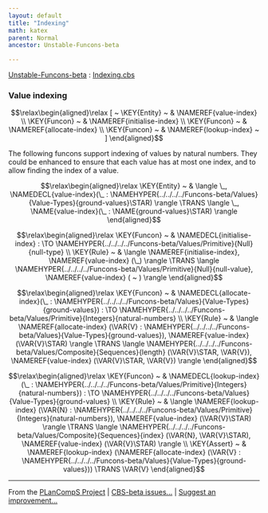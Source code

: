 ```yaml
---
layout: default
title: "Indexing"
math: katex
parent: Normal
ancestor: Unstable-Funcons-beta

---
```


[Unstable-Funcons-beta] : [Indexing.cbs]

### Value indexing
               


$$\relax\begin{aligned}\relax
  [ ~ 
  \KEY{Entity} ~ & \NAMEREF{value-index} \\
  \KEY{Funcon} ~ & \NAMEREF{initialise-index} \\
  \KEY{Funcon} ~ & \NAMEREF{allocate-index} \\
  \KEY{Funcon} ~ & \NAMEREF{lookup-index}
  ~ ]
\end{aligned}$$


The following funcons support indexing of values by natural numbers.
They could be enhanced to ensure that each value has at most one index,
and to allow finding the index of a value.


$$\relax\begin{aligned}\relax
  \KEY{Entity} ~ 
  & \langle \_, \NAMEDECL{value-index}(\_ : \NAMEHYPER{../../../../Funcons-beta/Values}{Value-Types}{ground-values}\STAR) \rangle \TRANS  \langle \_, \NAME{value-index}(\_ : \NAME{ground-values}\STAR) \rangle
\end{aligned}$$

$$\relax\begin{aligned}\relax
  \KEY{Funcon} ~ 
  & \NAMEDECL{initialise-index} :  \TO \NAMEHYPER{../../../../Funcons-beta/Values/Primitive}{Null}{null-type}
\\
  \KEY{Rule} ~ 
    &  \langle \NAMEREF{initialise-index}, \NAMEREF{value-index} (\_) \rangle \TRANS \langle \NAMEHYPER{../../../../Funcons-beta/Values/Primitive}{Null}{null-value}, \NAMEREF{value-index} ( ~ ) \rangle
\end{aligned}$$

$$\relax\begin{aligned}\relax
  \KEY{Funcon} ~ 
  & \NAMEDECL{allocate-index}(\_ : \NAMEHYPER{../../../../Funcons-beta/Values}{Value-Types}{ground-values}) :  \TO \NAMEHYPER{../../../../Funcons-beta/Values/Primitive}{Integers}{natural-numbers}
\\
  \KEY{Rule} ~ 
    &  \langle \NAMEREF{allocate-index}
                            (\VAR{V} : \NAMEHYPER{../../../../Funcons-beta/Values}{Value-Types}{ground-values}), \NAMEREF{value-index} (\VAR{V}\STAR) \rangle \TRANS \langle \NAMEHYPER{../../../../Funcons-beta/Values/Composite}{Sequences}{length}
                                                                       (\VAR{V}\STAR,   
                                                                        \VAR{V}), \NAMEREF{value-index} (\VAR{V}\STAR,  
                                                                                                   \VAR{V}) \rangle
\end{aligned}$$

$$\relax\begin{aligned}\relax
  \KEY{Funcon} ~ 
  & \NAMEDECL{lookup-index}(\_ : \NAMEHYPER{../../../../Funcons-beta/Values/Primitive}{Integers}{natural-numbers}) :  \TO \NAMEHYPER{../../../../Funcons-beta/Values}{Value-Types}{ground-values}
\\
  \KEY{Rule} ~ 
    &  \langle \NAMEREF{lookup-index}
                            (\VAR{N} : \NAMEHYPER{../../../../Funcons-beta/Values/Primitive}{Integers}{natural-numbers}), \NAMEREF{value-index} (\VAR{V}\STAR) \rangle \TRANS \langle \NAMEHYPER{../../../../Funcons-beta/Values/Composite}{Sequences}{index}
                                                                       (\VAR{N},   
                                                                        \VAR{V}\STAR), \NAMEREF{value-index} (\VAR{V}\STAR) \rangle
\\
  \KEY{Assert} ~ 
  &  \NAMEREF{lookup-index}
                  (\NAMEREF{allocate-index}
                     (\VAR{V} : \NAMEHYPER{../../../../Funcons-beta/Values}{Value-Types}{ground-values})) \TRANS \VAR{V}
\end{aligned}$$



[Funcons-beta]: /CBS-beta/math/Funcons-beta
  "FUNCONS-BETA"
[Unstable-Funcons-beta]: /CBS-beta/math/Unstable-Funcons-beta
  "UNSTABLE-FUNCONS-BETA"
[Languages-beta]: /CBS-beta/math/Languages-beta
  "LANGUAGES-BETA"
[Unstable-Languages-beta]: /CBS-beta/math/Unstable-Languages-beta
  "UNSTABLE-LANGUAGES-BETA"
[CBS-beta]: /CBS-beta 
  "CBS-BETA"


____

From the [PLanCompS Project] | [CBS-beta issues...] | [Suggest an improvement...]

[Indexing.cbs]: /CBS-beta/Unstable-Funcons-beta/Computations/Normal/Indexing/Indexing.cbs
  "CBS SOURCE FILE"
[PLanCompS Project]: https://plancomps.github.io
  "PROGRAMMING LANGUAGE COMPONENTS AND SPECIFICATIONS PROJECT HOME PAGE"
[CBS-beta issues...]: https://github.com/plancomps/CBS-beta/issues
  "CBS-BETA ISSUE REPORTS ON GITHUB"
[Suggest an improvement...]: mailto:plancomps@gmail.com?Subject=CBS-beta%20-%20comment&Body=Re%3A%20CBS-beta%20specification%20at%20Computations/Normal/Indexing/Indexing.cbs%0A%0AComment/Query/Issue/Suggestion%3A%0A%0A%0ASignature%3A%0A 
  "GENERATE AN EMAIL TEMPLATE"
